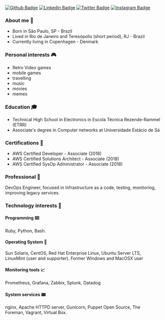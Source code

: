 
[![Github Badge](https://img.shields.io/badge/-Github-000?style=flat-square&logo=Github&logoColor=white&link=https://github.com/neverping)](https://github.com/neverping)
[![Linkedin Badge](https://img.shields.io/badge/-LinkedIn-blue?style=flat-square&logo=Linkedin&logoColor=white&link=https://www.linkedin.com/in/willian-braga-da-silva-012b9547/)](https://www.linkedin.com/in/willian-braga-da-silva-012b9547/)
[![Twitter Badge](https://img.shields.io/badge/-Twitter-1ca0f1?style=flat-square&labelColor=1ca0f1&logo=twitter&logoColor=white&link=https://twitter.com/neverping)](https://twitter.com/neverping)
[![Instagram Badge](https://img.shields.io/badge/-instagram-red?link=https://www.instagram.com/neverping/)](https://www.instagram.com/neverping/)

### About me 👋

* Born in São Paulo, SP - Brazil
* Lived in Rio de Janeiro and Teresópolis (short period), RJ - Brazil
* Currently living in Copenhagen - Denmark


### Personal interests 🎮

* Retro Video games
* mobile games
* travelling
* music
* movies
* memes


### Education 🎓

* Technical High School in Electronics in Escola Técnica Rezende-Rammel (ETRR)
* Associate's degree in Computer networks at Universidade Estácio de Sá


### Certifications 🧾
* AWS Certified Developer - Associate (2018)
* AWS Certified Solutions Architect - Associate (2018)
* AWS Certified SysOp Administrator - Associate (2018)


### Professional 🏢

DevOps Engineer, focused in Infrastructure as a code, testing, monitoring, improving legacy services.

### Technology interests 📡
#### Programming ⌨️

Ruby, Python, Bash.

#### Operating System 💽

Sun Solaris, CentOS, Red Hat Enterprise Linux, Ubuntu Server LTS, LinuxMint (user and supporter).
Former Windows and MacOSX user

#### Monitoring tools 📈

Prometheus, Grafana, Zabbix, Splunk, Datadog

#### System services 📟

nginx, Apache HTTPD server, Gunicorn, Puppet Open Source, The Foreman, Vagrant, Virtual Box.

